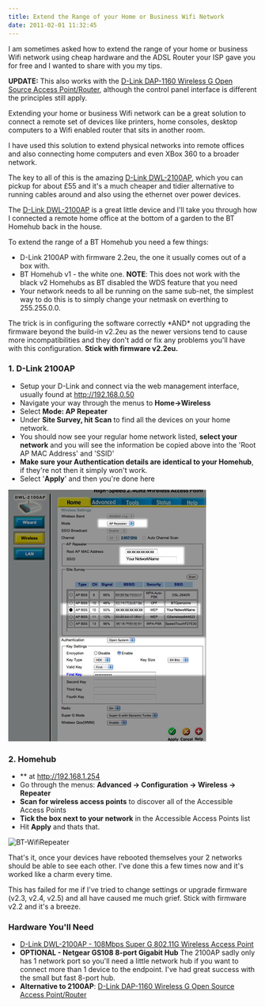 ```yaml
---
title: Extend the Range of your Home or Business Wifi Network
date: 2011-02-01 11:32:45
---
```


I am sometimes asked how to extend the range of your home or business
Wifi network using cheap hardware and the ADSL Router your ISP gave you
for free and I wanted to share with you my tips.

<div class="note">

**UPDATE:** This also works with the [D-Link DAP-1160 Wireless G Open Source Access
Point/Router](http://www.amazon.co.uk/gp/product/B000VS08QC/ref=as_li_ss_tl?ie=UTF8&tag=gamedevelcons-21&linkCode=as2&camp=1634&creative=19450&creativeASIN=B000VS08QC), although the control panel interface is different the principles still
apply.

</div>

Extending your home or business Wifi network can be a great solution to
connect a remote set of devices like printers, home consoles, desktop
computers to a Wifi enabled router that sits in another room.

I have used this solution to extend physical networks into remote
offices and also connecting home computers and even XBox 360 to a
broader network.

The key to all of this is the amazing [D-Link
DWL-2100AP](http://www.amazon.co.uk/gp/product/B00019EYVG?ie=UTF8&tag=gamedevelcons-21&linkCode=as2&camp=1634&creative=19450&creativeASIN=B00019EYVG), which you can pickup for about £55 and it's a much cheaper and tidier alternative to running cables around and also using the ethernet over power devices.

The [D-Link
DWL-2100AP](http://www.amazon.co.uk/gp/product/B00019EYVG?ie=UTF8&tag=gamedevelcons-21&linkCode=as2&camp=1634&creative=19450&creativeASIN=B00019EYVG) is a great little device and I'll take you through how I connected a remote home office at the bottom of a garden to the BT Homehub back in the house.

To extend the range of a BT Homehub you need a few
things:

- D-Link 2100AP with firmware 2.2eu, the one it usually comes out of a
  box with.
- BT Homehub v1 - the white one. **NOTE**: This does not work with the
  black v2 Homehubs as BT disabled the WDS feature that you need
- Your network needs to all be running on the same sub-net, the
  simplest way to do this is to simply change your netmask on
  everthing to 255.255.0.0.

The trick is in configuring the software correctly \*AND\* not upgrading
the firmware beyond the build-in v2.2eu as the newer versions tend to
cause more incompatibilities and they don't add or fix any problems
you'll have with this configuration. **Stick with firmware v2.2eu.**

### 1. D-Link 2100AP

- Setup your D-Link and connect via the web management interface,
  usually found at <http://192.168.0.50>
- Navigate your way through the menus to **Home->Wireless**
- Select **Mode: AP Repeater**
- Under **Site Survey, hit Scan** to find all the devices on your home
  network.
- You should now see your regular home network listed, **select your
  network** and you will see the information be copied above into the
  'Root AP MAC Address' and 'SSID'
- **Make sure your Authentication details are identical to your
  Homehub**, if they're not then it simply won't work.
- Select '**Apply**' and then you're done here

![](/assets/img/Dl-WifiRepeater.jpg "Dl-WifiRepeater")

### 2. Homehub

- \*\* at <http://192.168.1.254>
- Go through the menus: **Advanced -> Configuration -> Wireless ->
  Repeater**
- **Scan for wireless access points** to discover all of the
  Accessible Access Points
- **Tick the box next to your network** in the Accessible Access
  Points list
- Hit **Apply** and thats that.

![](/assets/img/BT-WifiRepeater.jpg "BT-WifiRepeater")

That's it, once your devices have rebooted themselves your 2 networks
should be able to see each other. I've done this a few times now and
it's worked like a charm every time.

This has failed for me if I've tried to change settings or upgrade
firmware (v2.3, v2.4, v2.5) and all have caused me much grief. Stick
with firmware v2.2 and it's a breeze.

### Hardware You'll Need

- [D-Link DWL-2100AP - 108Mbps Super G 802.11G Wireless Access
  Point](http://www.amazon.co.uk/gp/product/B00019EYVG?ie=UTF8&tag=gamedevelcons-21&linkCode=as2&camp=1634&creative=19450&creativeASIN=B00019EYVG)
- **OPTIONAL - Netgear GS108 8-port Gigabit Hub**
  The 2100AP sadly only has 1 network port so you'll need a little
  network hub if you want to connect more than 1 device to the
  endpoint.
  I've had great success with the small but fast 8-port hub.
- **Alternative to 2100AP**: [D-Link DAP-1160 Wireless G Open Source
  Access
  Point/Router](http://www.amazon.co.uk/gp/product/B000VS08QC/ref=as_li_ss_tl?ie=UTF8&tag=gamedevelcons-21&linkCode=as2&camp=1634&creative=19450&creativeASIN=B000VS08QC)
